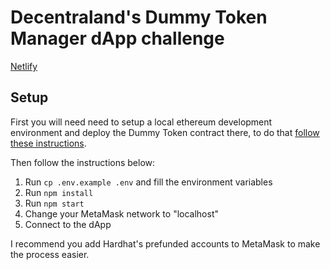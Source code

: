 # Decentraland's Dummy Token Manager dApp challenge

[Netlify](https://fancy-donut-c0567e.netlify.app)

## Setup

First you will need need to setup a local ethereum development environment and deploy the Dummy Token contract there, to do that [follow these instructions](https://github.com/decentraland/dummy-token#setup).

Then follow the instructions below:

1. Run `cp .env.example .env` and fill the environment variables
2. Run `npm install`
3. Run `npm start`
4. Change your MetaMask network to "localhost"
5. Connect to the dApp

I recommend you add Hardhat's prefunded accounts to MetaMask to make the process easier.
